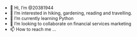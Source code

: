 - 👋 Hi, I’m @20381944
- 👀 I’m interested in hiking, gardening, reading and travelling.
- 🌱 I’m currently learning Python
- 💞️ I’m looking to collaborate on financial services marketing
- 📫 How to reach me ...

<!---
20381944/20381944 is a ✨ special ✨ repository because its `README.md` (this file) appears on your GitHub profile.
You can click the Preview link to take a look at your changes.
--->
